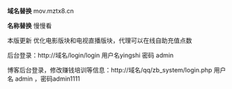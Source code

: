﻿**域名替换**  mov.mztx8.cn**名称替换**  慢慢看本版更新 优化电影版块和电视直播版块，代理可以在线自助充值点数后台登录：http://域名/login/login   用户名yingshi   密码 admin博客后台登录，修改赚钱培训等信息：http://域名/qq/zb_system/login.php  用户名  admin ，密码admin1111